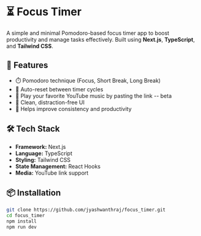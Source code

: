 # ⏳ Focus Timer

A simple and minimal Pomodoro-based focus timer app to boost productivity and manage tasks effectively. Built using **Next.js**, **TypeScript**, and **Tailwind CSS**.

## 🚀 Features

- ⏱️ Pomodoro technique (Focus, Short Break, Long Break)
- 🔄 Auto-reset between timer cycles
- 🎵 Play your favorite YouTube music by pasting the link -- beta
- 🌙 Clean, distraction-free UI
- 🎯 Helps improve consistency and productivity

## 🛠️ Tech Stack

- **Framework:** Next.js
- **Language:** TypeScript
- **Styling:** Tailwind CSS
- **State Management:** React Hooks
- **Media:** YouTube link support

## 📦 Installation

```bash
git clone https://github.com/jyashwanthraj/focus_timer.git
cd focus_timer
npm install
npm run dev
